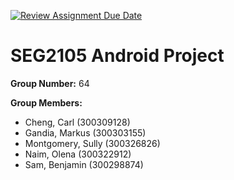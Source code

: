[![Review Assignment Due Date](https://classroom.github.com/assets/deadline-readme-button-24ddc0f5d75046c5622901739e7c5dd533143b0c8e959d652212380cedb1ea36.svg)](https://classroom.github.com/a/NsogzK3F)

# SEG2105 Android Project

**Group Number:** 64

**Group Members:**

- Cheng, Carl (300309128)
- Gandia, Markus (300303155)
- Montgomery, Sully (300326826)
- Naim, Olena (300322912)
- Sam, Benjamin (300298874)
